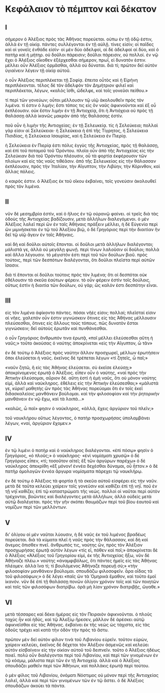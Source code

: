 # Κεφάλαιον τὸ πέμπτον καὶ δέκατον

## I

σήμερον ὀ Ἀλέξιος πρὸς τὰς Ἀθῆνας πορεύεται. οὐπω ἐν τῇ ὁδῷ ἐστιν, ἀλλὰ ἐν τῇ οἰκίᾳ. πάντες συλλέγονται ἐν τῇ αὐλῇ. τίνες εἰσίν; οἱ παῖδες καὶ οἱ γονεῖς ἐνθάδε εἰσίν· οἱ μὲν δύο ἀδελφοὶ, αἱ δὲ ἀδελφαὶ αἱ δύο, καὶ ὁ πατὴρ καὶ ἡ μήτηρ. οὐ δοῦλοι πάρεισιν; δοῦλοι πάρεισιν, οὐ πολλοί.
ἐν νῷ ἔχει ὁ Ἀλέξιος οἴκοθεν ἐξέρχεσθαι σήμερον, πρωΐ, εἰ δυνατόν ἐστιν. μέλλει οὖν Ἀλέξιος ὁρμᾶσθαι, ἀλλὰ οὐ δύναται. διὰ τί; πρῶτον δεῖ αὐτὸν ὑγιαίνειν λέγειν τῇ οἰκίᾳ αὐτοῦ.

ὁ οὖν Ἀλέξιος περιπλέκεται τῇ Σοφίᾳ. ἔπειτα οὗτὸς καὶ ἡ Εἰρήνη περιπλέκονται. τέλος δὲ τὸν ἀδελφὸν τὸν Δημήτριον φιλεῖ καὶ περιπλέκεται, λέγων, «καλὸς ἴσθι, ὤδελφε, καὶ τοῖς γονεῦσι πείθου.»

τί περὶ τῶν γονεύων; οὗτοι μέλλουσιν τῷ υἱῷ ἀκολουθεῖν πρὸς τὸν λιμένα. τί ἐστιν ὁ λιμήν; ἔστι τόπος τις εἰς ὃν ναῦς ἀφικνοῦνται καὶ ἐξ οὗ ἐκπλέουσιν. οὐκ ἔστιν λιμὴν ἐν τῇ Ἀντιοχείᾳ, ὅτι ἡ Ἀντιόχεια οὐ πρὸς τῇ θαλάσσῃ ἀλλὰ ἱκανῶς μακρὰν ἀπὸ τῆς θαλάσσης ἐστίν.

ποῦ οὖν ἡ λιμὴν τῆς Ἀντιοχείας; ἐν τῇ Σελευκείᾳ. τίς ἡ Σελεύκεια; πολλαὶ γὰρ εἰσιν αἱ Σελεύκειαι· ἡ Σελεύκεια ἡ ἐπὶ τῆς Τίγρητος, ἡ Σελεύκεια Πισιδίας, ἡ Σελεύκεια Ισαυρίας, καὶ ἡ Σελεύκεια ἐν Πιερίᾳ.

ἡ Σελεύκεια ἐν Πιερίᾳ ἐστι πόλις ἐγγὺς τῆς Ἀντιοχείας, πρὸς τῇ θαλάσσῃ, καὶ ἐπὶ τοῦ ποταμοῦ τοῦ Ὀρόντου. πλοῖα οὖν ἀπὸ τῆς Ἀντιοχείας εἰς τὴν Σελεύκιαν διὰ τοῦ Ὀρόντου πλέουσιν, οὗ τὰ φορτία ἐκφέρουσιν τῶν πλοίων καὶ εἰς τὰς ναῦς τιθέᾱσιν. ἀπὸ τῆς Σελευκείας εἰς τὴν θάλασσαν ἐκπλέουσιν, πρὸς τὴν Ἰταλίαν, τὴν Αἴγυπτον, τὴν Λιβύην, τὴν Κόρινθον, καὶ ἄλλας πόλεις.

ὁ καιρός ἐστιν. ὁ Ἀλέξιος ἐκ τοῦ οἴκου ἐκβαίνει, τοῖς γονεύσιν ἀκολουθεῖ πρὸς τὸν λιμένα.

## II

νῦν δὲ μεσημβρία ἐστίν, καὶ ὁ ἥλιος ἐν τῷ οὐρανῷ φαίνει. οἱ τρεῖς διὰ τὰς ὁδοὺς τῆς Ἀντιοχείας βαδίζουσιν, μετὰ ἀλλήλων διαλεγόμενοι. ὁ μὲν Ἀλέξιος λαλεῖ περὶ ὣν ἐν ταῖς Ἀθήναις πράξειν μέλλει, ἡ δὲ Εὐγενία περὶ ὣν μιμνήσκεται ἐν τῷ τοῦ Ἀλεξίου βιῷ, ὁ δὲ Γρηγόριος περὶ τὴν διαιτίαν ἣν δεῖ τῷ υἱῷ ἄγειν ἐν ταῖς Ἀθήναις.

καὶ δὴ καὶ δοῦλοι αὐτοῖς ἕπονται. οἱ δοῦλοι μετὰ ἀλλήλων διαλέγονται; μάλιστά γε, ἀλλὰ οὐ μεγάλῃ φωνῇ. περὶ τίνων λαλοῦσιν οἱ δοῦλοι; πολλὰ καὶ ἄλλα λέγουσιν. τὸ μέγιστόν ἐστι περὶ τοῦ τῶν δούλων βιοῦ. πρὸς τούτοις, περὶ τῶν δεσπότων διαλέγονται, ὅτι δοῦλοι πλεῖστα περὶ αὐτῶν ἴσασιν.

διὰ τί ἕπονται οἱ δοῦλοι τούτοις πρὸς τὸν λιμένα; ὅτι οἱ δεσπόται οὐκ ἐθέλουσιν τὰ σκεῦα ἑαύτων φέρειν. τὸ οὖν φέρειν ἐστὶν τοῖς δούλοις. οὕτως ἐστὶν ἡ διαιτία τῶν δούλων, οὐ γάρ; ὥς καλόν ἐστι δεσπότην εἶναι.

## III

εἰς τὸν λιμένα ἀφίκοντο πάντες. πόσαι νῆές εἰσιν; πολλαί; πλεῖσταί εἰσιν αἱ νῆες. χαλεπὸν οὖν ἐστιν γιγνώσκειν ὅτινες εἰς τὰς Ἀθήνας μέλλουσιν πλεύσεσθαι, ὅτινες εἰς ἄλλους τοὺς τόπους. πῶς δυνατὸν ἔσται γιγνώσκειν; δεῖ αὐτοὺς ἐρωτᾶν καὶ πυνθάνεσθαι.

ὁ οὖν Γρηγόριος ἄνθρωπόν τινα ἐρωτᾷ, «ποῖ μέλλει ἐλεύσεσθαι αὕτη ἡ ναῦς;» τοῦτο ἀκούσας ὁ ναύτης ἀποκρίνεται «εἰς τὴν Αἴγυπτον, ὦ τᾶν»

ἐν δὲ τούτῳ ὁ Ἀλέξιος πρὸς ναύτην ἄλλον προσχωρεῖ, μέλλων ἐρωτήσειν ὅποι ἐλεύσεται ἡ ναῦς. ἐκεῖνος δὲ τρέπεται λέγων «τί ζητεῖς, ὧ παῖ;»

«ναῦν ζητῶ, ἣ εἰς τὰς Ἀθήνας ἐλεύσεται. σὺ ἐκεῖσε ἐλεύσῃ;» ἀποκρίνομενος ἐρωτᾷ ὁ Ἀλέξιος. εἶπεν οὖν ὁ ναύτης, «ναὶ πρὸς τὴν Ἀττικὴν ἐλεύσομαι, αὔριον δέ. αὕτη ἐστὶ ἡ ἐμὴ ναῦς, ὅτι οὐ μόνον ναύτης εἰμί, ἀλλὰ καὶ ναύκληρος. ἐθέλεις εἰς τὴν Ἀττικὴν ἐλεύσεσθαι;»
«μάλιστά γε, κύριε! μαθητὴς ὢν πρὸς τὰς Ἀθήνας πορεύομαι ὅτι ἐν τοῖς ἐκεῖ διδασκαλείοις μανθάνειν βούλομαι. καὶ τὴν φιλοσοφίαν καὶ τὴν ῥητορικὴν μανθάνειν ἐν νῷ ἔχω, καὶ τὰ λοιπά...»

«καλῶς, ὦ παῖ» φησιν ὁ ναύκληρος, «ἀλλὰ, ἔχεις ἀργύριον τοῦ πλεῖν;»

τοῦ ναυκλήρου οὕτως λέγοντος, ὁ πατὴρ προσχωρήσας ὑπολαμβάνει λέγων, «ναί, ἀργύριον ἔχομεν.»

## IV

ἐν τῷ λιμένι ὁ πατὴρ καὶ ὁ ναύκληρος διαλέγονται. «ἐπὶ πόσῳ» φησὶν ὁ Γρηγόριος, «ὁ πλοῦς;» ὁ ναύκληρος· «ἑνὶ νομίσματι χρυσῷ» ὁ δὲ Γρηγόριος εἶπεν, «τί; τοσοῦτον αἰτεῖ; ἓξ τῶν ἀργύρων παρέχω» ὁ δὲ ναύκληρος ἀπεκρίθη «ἓξ μόνον! ἐννέα δεχέσθαι δύναμαι, οὖ ἦττον.» ὁ δὲ πατὴρ ὁμολογῶν ἐννέα ἄργυρα νομίσματα πάρεχει τῷ ναυκλήρῳ.

ἐν δὲ τούτῳ ὁ Ἀλέξιος τὰ φορτία ἢ τὰ σκεῦα αὐτοῦ εἰσφέρει εἰς τὴν ναῦν. μετὰ δὲ ταῦτα κελεύει χαίρειν τοῖς γονεῦσιν καὶ καθίζει ἐπὶ τῇ νηΐ. ποῦ ἐν τῇ νηῒ καθίζει; ἐπὶ τῷ καταστρώματι τῆς νεώς. πολλοὶ οἱ ναῦται περὶ αὐτὸν τρέχονται, βοῶντες καὶ διαλέγοντες μετὰ ἀλλήλων, ἀλλὰ οὐδεὶς μετὰ αὐτῷ διαλέγεται. πρὸς τὴν γῆν σκόπει θαυμάζων περὶ τοῦ βίου ἑαυτοῦ καὶ νομίζων περὶ τῶν μελλόντων.

## V

δι’ ὀλίγου οἱ μὲν ναῦται λύουσιν, ἡ δὲ ναῦς ἐκ τοῦ λιμένος βραδέως πορεύεται. διὰ τὰ κύματα πλεῖ ἡ ναῦς πρὸς τὴν θάλασσαν, καὶ δὴ καὶ ἄνεμος ὄπισθεν πνεῖ.
ἄνθρωπός τις, ναύτης ὤν, πρὸς τὸν Ἀλέξιον προσχωρήσας ἐρωτᾷ αὐτὸν λέγων «τίς εἶ, πόθεν καὶ ποῖ;» ἀποκρίνεται δὲ ὁ Ἀλέξιος «Ἀλέξιος τοῦ Γρηγορίου εἰμί, ἐκ τῆς Ἀντιοχείας ἥξω, νῦν δὲ Ἀθήναζε πλέω.» ναύτης «ἀναμφιβόλως, ὅτι πάντες ἡμεῖς εἰς τὰς Ἀθήνας πλέομεν. ἀλλὰ ἵνα τί; τί βουλόμενος Ἀθήναζε πορευῇ σύ;»
«τὴν φιλοσοφίαν μανθάνειν βούλομαι. σπουδάζω φιλοσοφεῖν. ἆρα οἶδας τὰ τοῦ φιλοσόφων;»
ὁ δὲ λέγει «παῖς ὢν τὰ Ὁμηρικὰ ἔμαθον, καὶ τοῦτο ἐμοῖ ἱκανόν. νῦν δὲ ἐπὶ τῇ θαλάσσῃ πονῶν ὀλίγον χρόνον τοῖς καὶ τῶν ποιητῶν καὶ τοῖς τῶν φιλοσόφων διατρίβω. ὁρᾶ μὴ λίαν χρόνον διατριβῇς, ὤγαθε.»

## VI

μετὰ τέσσαρες καὶ δέκα ἡμέρας εἰς τὸν Πειραιὸν ἀφικνοῦνται. ὁ πλοῦς ταχὺς ἦν καὶ ἡδύς, καὶ τῷ Ἀλεξίῳ ἤρεσεν, μᾶλλον δὲ ἀρέσκει αὐτῷ ἀφικνεῖσθαι εἰς τὰς Ἀθήνας. ἐκβαίνει ἐκ τῆς νεὼς ὡς τάχιστα, εἰς τὰς ὁδοῦς τρέχει καὶ κατὰ τὴν ὁδὸν τὴν πρὸς τὸ ἄστυ.

πρῶτον μὲν δεῖ αὐτὸν φίλον τινὰ τοῦ Λιβανίου εὑρεῖν. τοῦτον εὑρὼν, χαίρειν κελεύει, ἐκεῖνος δὲ δέχεται τὸν Ἀλέξιον ἀσμενῶς καὶ κελεύει αὐτὸν εἰσβαίνειν εἰς τὴν οἰκίαν αὐτοῦ τοῦ δειπνεῖν. τοῦτο ὁ Ἀλέξιος ἡδέως ποιεῖ. πολὺ οὖν διαλέγονται περὶ τοῦ Λιβανίου, καὶ περὶ τῶν γινομένων ἐν τῷ κόσμῳ, μάλιστα περὶ τῶν ἐν τῇ Ἀντιοχείᾳ. ἀλλὰ καὶ ὁ Ἀλέξιος σπουδάζει μαθεῖν περὶ τῶν Ἀθήνων, καὶ πολλάκις ἐρωτᾷ περὶ τούτου.

ὁ μὲν φίλος τοῦ Λιβανίου, ὀνόματι Νόστιμος οὐ μόνον περὶ τῆς Ἀντιοχείας λαλεῖ, ἀλλὰ καὶ περὶ τῶν γινομένων τῶν ἐν τῷ ἄστει. ὁ δὲ Ἀλέξιος σπουδάζων ἀκούει τὰ πάντα.
